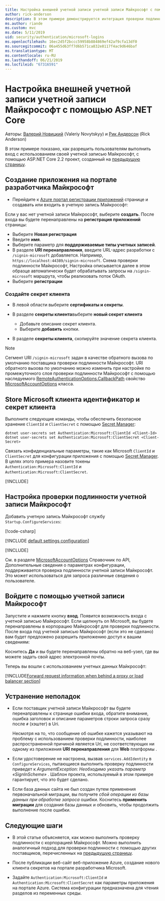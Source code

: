 ```yaml
---
title: Настройка внешней учетной записи учетной записи Майкрософт с помощью ASP.NET Core
author: rick-anderson
description: В этом примере демонстрируется интеграция проверки подлинности пользователя учетной записи Майкрософт в существующее приложение ASP.NET Core.
ms.author: riande
ms.custom: mvc
ms.date: 5/11/2019
uid: security/authentication/microsoft-logins
ms.openlocfilehash: 16ec2d5f2bccc59958b884869ef42af9cfa13df0
ms.sourcegitcommit: 06a455d63ff7d6b571ca832e8117f4ac9d646baf
ms.translationtype: MT
ms.contentlocale: ru-RU
ms.lasthandoff: 06/21/2019
ms.locfileid: "67316591"
---
```

# <a name="microsoft-account-external-login-setup-with-aspnet-core"></a>Настройка внешней учетной записи учетной записи Майкрософт с помощью ASP.NET Core

Авторы: [Валерий Новицкий](https://github.com/01binary) (Valeriy Novytskyy) и [Рик Андерсон](https://twitter.com/RickAndMSFT) (Rick Anderson)

В этом примере показано, как разрешить пользователям выполнить вход с использованием своей учетной записью Майкрософт, с помощью ASP.NET Core 2.2 проект, созданный на [предыдущую страницу](xref:security/authentication/social/index).

## <a name="create-the-app-in-microsoft-developer-portal"></a>Создание приложения на портале разработчика Майкрософт

* Перейдите к [Azure портал регистрации приложений](https://go.microsoft.com/fwlink/?linkid=2083908) странице и создавать или входить в учетную запись Майкрософт:

Если у вас нет учетной записи Майкрософт, выберите **создать**. После входа вы будете перенаправлены на **регистрация приложений** страницы:

* Выберите **Новая регистрация**
* Введите **имя**.
* Выберите параметр для **поддерживаемые типы учетных записей**.  <!-- Accounts for any org work with MS domain accounts. Most folks probably want the last option, personal MS accounts -->
* В разделе **URI перенаправления**, введите URL-адрес разработки с `/signin-microsoft` добавляется. Например, `https://localhost:44389/signin-microsoft`. Схема проверки подлинности Майкрософт, Настройка описывается далее в этом образце автоматически будет обрабатывать запросы на `/signin-microsoft` маршрута, чтобы реализовать поток OAuth.
* Выберите **регистрации**

### <a name="create-client-secret"></a>Создайте секрет клиента

* В левой области выберите **сертификаты и секреты**.
* В разделе **секреты клиента**выберите **новый секрет клиента**

  * Добавьте описание секрет клиента.
  * Выберите **добавить** кнопки.

* В разделе **секреты клиента**, скопируйте значение секрета клиента.

> [!NOTE]
> Сегмент URI `/signin-microsoft` задан в качестве обратного вызова по умолчанию поставщика проверки подлинности Майкрософт. URI обратного вызова по умолчанию можно изменить при настройке по промежуточного слоя проверки подлинности Майкрософт с помощью наследуемого [RemoteAuthenticationOptions.CallbackPath](/dotnet/api/microsoft.aspnetcore.authentication.remoteauthenticationoptions.callbackpath) свойство [MicrosoftAccountOptions](/dotnet/api/microsoft.aspnetcore.authentication.microsoftaccount.microsoftaccountoptions) класса.

## <a name="store-the-microsoft-client-id-and-client-secret"></a>Store Microsoft клиента идентификатор и секрет клиента

Выполните следующие команды, чтобы обеспечить безопасное хранение `ClientId` и `ClientSecret` с помощью [Secret Manager](xref:security/app-secrets):

```console
dotnet user-secrets set Authentication:Microsoft:ClientId <Client-Id>
dotnet user-secrets set Authentication:Microsoft:ClientSecret <Client-Secret>
```

Связать конфиденциальные параметры, такие как Microsoft `ClientId` и `ClientSecret` для конфигурации приложения с помощью [Secret Manager](xref:security/app-secrets). В целях этого примера назовите токены `Authentication:Microsoft:ClientId` и `Authentication:Microsoft:ClientSecret`.

[!INCLUDE[](~/includes/environmentVarableColon.md)]

## <a name="configure-microsoft-account-authentication"></a>Настройка проверки подлинности учетной записи Майкрософт

Добавить учетную запись Майкрософт службу `Startup.ConfigureServices`:

[!code-csharp[](~/security/authentication/social/social-code/StartupMS.cs?name=snippet&highlight=10-14)]

[!INCLUDE [default settings configuration](includes/default-settings.md)]

[!INCLUDE[](includes/chain-auth-providers.md)]

См. в разделе [MicrosoftAccountOptions](/dotnet/api/microsoft.aspnetcore.builder.microsoftaccountoptions) Справочник по API, Дополнительные сведения о параметрах конфигурации, поддерживается проверка подлинности учетной записи Майкрософт. Это может использоваться для запроса различные сведения о пользователе.

## <a name="sign-in-with-microsoft-account"></a>Войдите с помощью учетной записи Майкрософт

Запустите и нажмите кнопку **вход**. Появится возможность входа с учетной записью Майкрософт. Если щелкнуть on Microsoft, вы будете перенаправлены в корпорацию Майкрософт для проверки подлинности. После входа под учетной записью Майкрософт (если это не сделано) вам будет предложено разрешить приложению доступ к вашим сведениям:

Коснитесь **Да** и вы будете перенаправлены обратно на веб-узел, где вы можете задать свой адрес электронной почты.

Теперь вы вошли с использованием учетных данных Майкрософт:

[!INCLUDE[Forward request information when behind a proxy or load balancer section](includes/forwarded-headers-middleware.md)]

## <a name="troubleshooting"></a>Устранение неполадок

* Если поставщик учетной записи Майкрософт вы будете перенаправлены к странице ошибки входа, обратите внимание, ошибка заголовок и описание параметров строки запроса сразу после `#` (хэштег) в Uri.

  Несмотря на то, что сообщение об ошибке кажется указывают на проблему с использованием проверки подлинности, наиболее распространенной причиной является Uri, не соответствующих ни одному из приложения **URI перенаправления** для **Web** платформы .
* Если удостоверение не настроена, вызвав `services.AddIdentity` в `ConfigureServices`, пытающиеся выполнить проверку подлинности приведет к *ArgumentException: Необходимо указать параметр «SignInScheme»* . Шаблон проекта, используемый в этом примере гарантирует, что это будет сделано.
* Если база данных сайта не был создан путем применения первоначальной миграции, вы получите *сбой операции из базы данных при обработке запроса* ошибки. Коснитесь **применить миграции** для создания базы данных и обновить, чтобы продолжить выполнение после ошибки.

## <a name="next-steps"></a>Следующие шаги

* В этой статье объясняется, как можно выполнить проверку подлинности с корпорацией Майкрософт. Можно выполнить аналогичный подход для проверки подлинности с помощью других поставщиков, перечисленных на [предыдущую страницу](xref:security/authentication/social/index).

* После публикации веб-сайт веб-приложение Azure, создание нового клиента секретов на портале разработчика Microsoft.

* Задайте `Authentication:Microsoft:ClientId` и `Authentication:Microsoft:ClientSecret` как параметры приложения на портале Azure. Система конфигурации предназначена для чтения разделов из переменных среды.